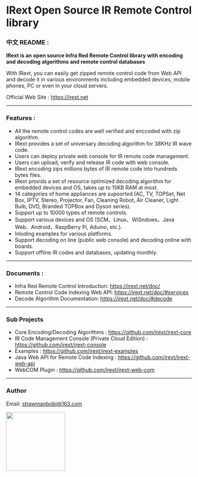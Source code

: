 # IRext Open Source IR Remote Control library
### 中文 README : 

__IRext is an open source Infra Red Remote Control library with encoding and decoding algorithms and remote control databases__

With IRext, you can easily get zipped remote control code from Web API and decode it in various environments including embedded devices, mobile phones, PC or even in your cloud servers.

Official Web Site : https://irext.net

----
### Features :
  - All the remote control codes are well verified and enccoded with zip algorithm.
  - IRext provides a set of universary decoding algorithm for 38KHz IR wave code.
  - Users can deploy private web console for IR remote code management.
  - Users can upload, verify and release IR code with web console.
  - IRext encoding zips millions bytes of IR remote code into hundreds bytes files.
  - IRext provids a set of resource optimized decoding algorithm for embedded devices and OS, takes up to 15KB RAM at most.
  - 14 categories of home appliances are supoorted (AC, TV, TOPSet, Net Box, IPTV, Stereo, Projector, Fan, Cleaning Robot, Air Cleaner, Light Bulb, DVD, Branded TOPBox and Dyson series).
  - Support up to 10000 types of remote controls.
  - Support various devices and OS (SCM、Linux、WiSndows、Java Web、Android、RaspBerry Pi, Aduino, etc.).
  - Inluding examples for various platforms.
  - Support decoding on line (public web console) and decoding online with boards.
  - Support offline IR codes and databases, updating monthly.

------
### Documents :

- Infra Red Remote Control Introduction: https://irext.net/doc/
- Remote Control Code Indexing Web API: https://irext.net/doc/#services
- Decode Algorithm Documentation: https://irext.net/doc/#decode

------

### Sub Projects
  - Core Encoding/Decoding Algorithms : https://github.com/irext/irext-core
  - IR Code Management Console (Private Cloud Edition) : https://github.com/irext/irext-console
  - Examples : https://github.com/irext/irext-examples
  - Java Web API for Remote Code Indexing : https://github.com/irext/irext-web-api
  - WebCOM Plugin : https://github.com/irext/irext-web-com

------

### Author

Email: strawmanbobi@163.com

<img src="http://irext.net/images/bobi_qr.png" align="left" height="160" width="160">